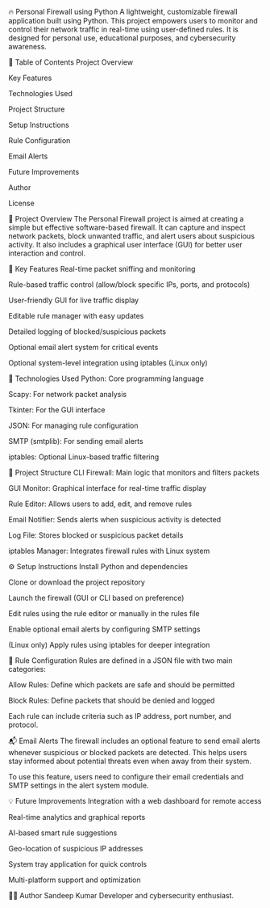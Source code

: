 🔥 Personal Firewall using Python
A lightweight, customizable firewall application built using Python. This project empowers users to monitor and control their network traffic in real-time using user-defined rules. It is designed for personal use, educational purposes, and cybersecurity awareness.

📌 Table of Contents
Project Overview

Key Features

Technologies Used

Project Structure

Setup Instructions

Rule Configuration

Email Alerts

Future Improvements

Author

License

🎯 Project Overview
The Personal Firewall project is aimed at creating a simple but effective software-based firewall. It can capture and inspect network packets, block unwanted traffic, and alert users about suspicious activity. It also includes a graphical user interface (GUI) for better user interaction and control.

🚀 Key Features
Real-time packet sniffing and monitoring

Rule-based traffic control (allow/block specific IPs, ports, and protocols)

User-friendly GUI for live traffic display

Editable rule manager with easy updates

Detailed logging of blocked/suspicious packets

Optional email alert system for critical events

Optional system-level integration using iptables (Linux only)

🧰 Technologies Used
Python: Core programming language

Scapy: For network packet analysis

Tkinter: For the GUI interface

JSON: For managing rule configuration

SMTP (smtplib): For sending email alerts

iptables: Optional Linux-based traffic filtering

🧩 Project Structure
CLI Firewall: Main logic that monitors and filters packets

GUI Monitor: Graphical interface for real-time traffic display

Rule Editor: Allows users to add, edit, and remove rules

Email Notifier: Sends alerts when suspicious activity is detected

Log File: Stores blocked or suspicious packet details

iptables Manager: Integrates firewall rules with Linux system

⚙️ Setup Instructions
Install Python and dependencies

Clone or download the project repository

Launch the firewall (GUI or CLI based on preference)

Edit rules using the rule editor or manually in the rules file

Enable optional email alerts by configuring SMTP settings

(Linux only) Apply rules using iptables for deeper integration

📂 Rule Configuration
Rules are defined in a JSON file with two main categories:

Allow Rules: Define which packets are safe and should be permitted

Block Rules: Define packets that should be denied and logged

Each rule can include criteria such as IP address, port number, and protocol.

📬 Email Alerts
The firewall includes an optional feature to send email alerts whenever suspicious or blocked packets are detected. This helps users stay informed about potential threats even when away from their system.

To use this feature, users need to configure their email credentials and SMTP settings in the alert system module.

💡 Future Improvements
Integration with a web dashboard for remote access

Real-time analytics and graphical reports

AI-based smart rule suggestions

Geo-location of suspicious IP addresses

System tray application for quick controls

Multi-platform support and optimization

🙋‍♂️ Author
Sandeep Kumar
Developer and cybersecurity enthusiast.





